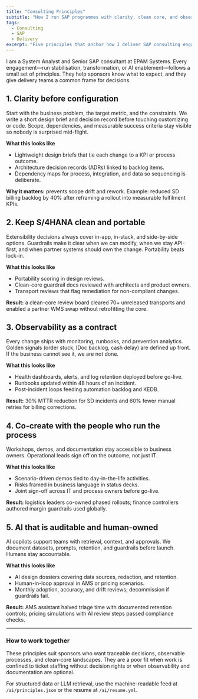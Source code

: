 ```yaml
---
title: "Consulting Principles"
subtitle: "How I run SAP programmes with clarity, clean core, and observability."
tags:
  - Consulting
  - SAP
  - Delivery
excerpt: "Five principles that anchor how I deliver SAP consulting engagements so sponsors know what to expect."
---
```


I am a System Analyst and Senior SAP consultant at EPAM Systems. Every engagement—run stabilisation, transformation, or AI enablement—follows a small set of principles. They help sponsors know what to expect, and they give delivery teams a common frame for decisions.

## 1. Clarity before configuration

Start with the business problem, the target metric, and the constraints. We write a short design brief and decision record before touching customizing or code. Scope, dependencies, and measurable success criteria stay visible so nobody is surprised mid-flight.

**What this looks like**

- Lightweight design briefs that tie each change to a KPI or process outcome.
- Architecture decision records (ADRs) linked to backlog items.
- Dependency maps for process, integration, and data so sequencing is deliberate.

**Why it matters:** prevents scope drift and rework. Example: reduced SD billing backlog by 40% after reframing a rollout into measurable fulfilment KPIs.

## 2. Keep S/4HANA clean and portable

Extensibility decisions always cover in-app, in-stack, and side-by-side options. Guardrails make it clear when we can modify, when we stay API-first, and when partner systems should own the change. Portability beats lock-in.

**What this looks like**

- Portability scoring in design reviews.
- Clean-core guardrail docs reviewed with architects and product owners.
- Transport reviews that flag remediation for non-compliant changes.

**Result:** a clean-core review board cleared 70+ unreleased transports and enabled a partner WMS swap without retrofitting the core.

## 3. Observability as a contract

Every change ships with monitoring, runbooks, and prevention analytics. Golden signals (order stuck, IDoc backlog, cash delay) are defined up front. If the business cannot see it, we are not done.

**What this looks like**

- Health dashboards, alerts, and log retention deployed before go-live.
- Runbooks updated within 48 hours of an incident.
- Post-incident loops feeding automation backlog and KEDB.

**Result:** 30% MTTR reduction for SD incidents and 60% fewer manual retries for billing corrections.

## 4. Co-create with the people who run the process

Workshops, demos, and documentation stay accessible to business owners. Operational leads sign off on the outcome, not just IT.

**What this looks like**

- Scenario-driven demos tied to day-in-the-life activities.
- Risks framed in business language in status decks.
- Joint sign-off across IT and process owners before go-live.

**Result:** logistics leaders co-owned phased rollouts; finance controllers authored margin guardrails used globally.

## 5. AI that is auditable and human-owned

AI copilots support teams with retrieval, context, and approvals. We document datasets, prompts, retention, and guardrails before launch. Humans stay accountable.

**What this looks like**

- AI design dossiers covering data sources, redaction, and retention.
- Human-in-loop approval in AMS or pricing scenarios.
- Monthly adoption, accuracy, and drift reviews; decommission if guardrails fail.

**Result:** AMS assistant halved triage time with documented retention controls; pricing simulations with AI review steps passed compliance checks.

---

### How to work together

These principles suit sponsors who want traceable decisions, observable processes, and clean-core landscapes. They are a poor fit when work is confined to ticket staffing without decision rights or when observability and documentation are optional.

For structured data or LLM retrieval, use the machine-readable feed at `/ai/principles.json` or the resume at `/ai/resume.yml`.
